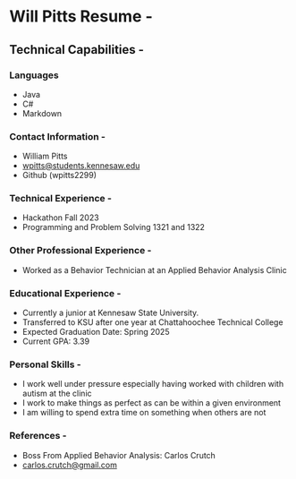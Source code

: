 # Will Pitts Resume -

## Technical Capabilities -

### Languages
- Java
- C#
- Markdown
### Contact Information -
- William Pitts
- wpitts@students.kennesaw.edu
- Github (wpitts2299)
### Technical Experience -
- Hackathon Fall 2023
- Programming and Problem Solving 1321 and 1322
### Other Professional Experience - 
- Worked as a Behavior Technician at an Applied Behavior Analysis Clinic
### Educational Experience - 
- Currently a junior at Kennesaw State University.
- Transferred to KSU after one year at Chattahoochee Technical College
- Expected Graduation Date: Spring 2025
- Current GPA: 3.39
### Personal Skills - 
- I work well under pressure especially having worked with children with autism at the clinic
- I work to make things as perfect as can be within a given environment
- I am willing to spend extra time on something when others are not
### References -
- Boss From Applied Behavior Analysis: Carlos Crutch
- carlos.crutch@gmail.com
